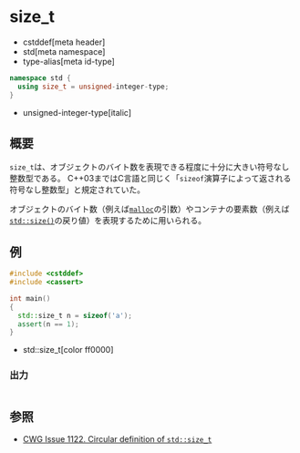 # size_t
* cstddef[meta header]
* std[meta namespace]
* type-alias[meta id-type]

```cpp
namespace std {
  using size_t = unsigned-integer-type;
}
```
* unsigned-integer-type[italic]

## 概要
`size_t`は、オブジェクトのバイト数を表現できる程度に十分に大きい符号なし整数型である。
C++03まではC言語と同じく「`sizeof`演算子によって返される符号なし整数型」と規定されていた。

オブジェクトのバイト数（例えば[`malloc`](/reference/cstdlib/malloc.md)の引数）やコンテナの要素数（例えば[`std::size()`](/reference/iterator/size.md)の戻り値）を表現するために用いられる。

## 例
```cpp example
#include <cstddef>
#include <cassert>

int main()
{
  std::size_t n = sizeof('a');
  assert(n == 1);
}
```
* std::size_t[color ff0000]


### 出力
```
```


## 参照
- [CWG Issue 1122. Circular definition of `std::size_t`](https://wg21.cmeerw.net/cwg/issue1122)

